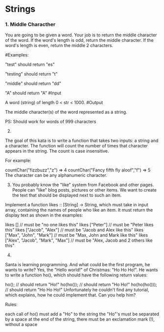 # Strings
### 1. Middle Characther

You are going to be given a word. Your job is to return the middle character of the word. If the word's length is odd, return the middle character. If the word's length is even, return the middle 2 characters.

#Examples:

"test" should return "es"

"testing" should return "t"

"middle" should return "dd"

"A" should return "A"
#Input

A word (string) of length 0 < str < 1000.
#Output

The middle character(s) of the word represented as a string.


PS: Should work for words of 999 characters

2.
The goal of this kata is to write a function that takes two inputs: a string and a character. The function will count the number of times that character appears in the string. The count is case insensitive.

For example:

countChar("fizzbuzz","z") => 4
countChar("Fancy fifth fly aloof","f") => 5
The character can be any alphanumeric character.

3. You probably know the "like" system from Facebook and other pages. People can "like" blog posts, pictures or other items. We want to create the text that should be displayed next to such an item.

Implement a function likes :: [String] -> String, which must take in input array, containing the names of people who like an item. It must return the display text as shown in the examples:

likes [] // must be "no one likes this"
likes ["Peter"] // must be "Peter likes this"
likes ["Jacob", "Alex"] // must be "Jacob and Alex like this"
likes ["Max", "John", "Mark"] // must be "Max, John and Mark like this"
likes ["Alex", "Jacob", "Mark", "Max"] // must be "Alex, Jacob and 2 others like this"

4. 
Santa is learning programming. And what could be the first program, he wants to write? Yes, the "Hello world!" of Christmas: "Ho Ho Ho!". He wants to write a function ho(), which should have the following return values:

ho(); // should return "Ho!"
ho(ho()); // should return "Ho Ho!"
ho(ho(ho())); // should return "Ho Ho Ho!"
Unfortunately he couldn't find any tutorial, which explains, how he could implement that. Can you help him?

Rules:

each call of ho() must add a "Ho" to the string
the "Ho"'s must be separated by a space
at the end of the string, there must be an exclamation mark (!), without a space
